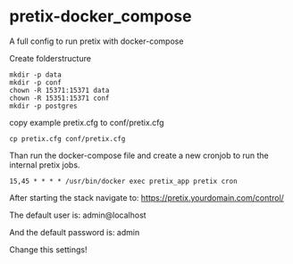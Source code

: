 # pretix-docker_compose
A full config to run pretix with docker-compose

Create folderstructure
```
mkdir -p data
mkdir -p conf
chown -R 15371:15371 data
chown -R 15351:15371 conf
mkdir -p postgres
```

copy example pretix.cfg to conf/pretix.cfg
```
cp pretix.cfg conf/pretix.cfg
```

Than run the docker-compose file and create a new cronjob to run the internal pretix jobs.

```
15,45 * * * * /usr/bin/docker exec pretix_app pretix cron
```

After starting the stack navigate to:
https://pretix.yourdomain.com/control/

The default user is: admin@localhost

And the default password is: admin

Change this settings!
